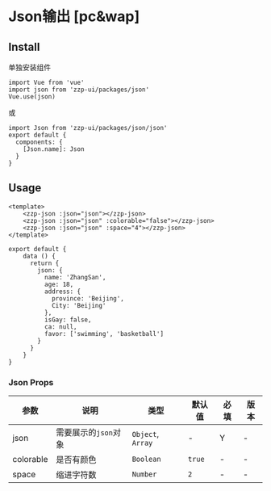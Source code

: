 # Json输出 [pc&wap]

## Install

单独安装组件
```vue
import Vue from 'vue'
import json from 'zzp-ui/packages/json'
Vue.use(json)
```
或
```vue
import Json from 'zzp-ui/packages/json/json'
export default {
  components: {
    [Json.name]: Json
  }
}
```

## Usage

```vue
<template>
    <zzp-json :json="json"></zzp-json>
    <zzp-json :json="json" :colorable="false"></zzp-json>
    <zzp-json :json="json" :space="4"></zzp-json>
</template>

export default {
    data () {
      return {
        json: {
          name: 'ZhangSan',
          age: 18,
          address: {
            province: 'Beijing',
            City: 'Beijing'
          },
          isGay: false,
          ca: null,
          favor: ['swimming', 'basketball']
        }
      }
    }
}
```

### Json Props 

| 参数 | 说明 | 类型 | 默认值 | 必填 | 版本 |
| ---- | ---- | ---- | ---- | ---- | ---- |
| json | 需要展示的`json`对象 | `Object`, `Array` | - | Y | - |
| colorable | 是否有颜色 | `Boolean` | `true` | - | - |
| space | 缩进字符数 | `Number` | `2` | - | - |

